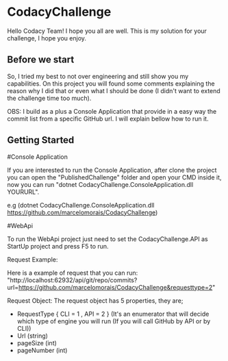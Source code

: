 # CodacyChallenge
Hello Codacy Team! I hope you all are well.
This is my solution for your challenge, I hope you enjoy.

## Before we start

So, I tried my best to not over engineering and still show you my capabilities. On this project you will found some comments explaining the reason why I did that or even what I should be done (I didn't want to extend the challenge time too much).

OBS: I build as a plus a Console Application that provide in a easy way the commit list from a specific GitHub url. I will explain bellow how to run it. 

## Getting Started

#Console Application

If you are interested to run the Console Application, after clone the project you can open the "PublishedChallenge" folder and open your CMD inside it, now you can run
 "dotnet CodacyChallenge.ConsoleApplication.dll YOURURL".

 e.g (dotnet CodacyChallenge.ConsoleApplication.dll https://github.com/marcelomorais/CodacyChallenge)

 #WebApi

 To run the WebApi project just need to set the CodacyChallenge.API as StartUp project and press F5 to run.

 Request Example:

 Here is a example of request that you can run: "http://localhost:62932/api/git/repo/commits?url=https://github.com/marcelomorais/CodacyChallenge&requesttype=2"

 Request Object:
 The request object has 5 properties, they are;

 - RequestType { CLI = 1 , API = 2 } (It's an enumerator that will decide which type of engine you will run (If you will call GitHub by API or by CLI))
 - Url (string)
 - pageSize (int)
 - pageNumber (int)
